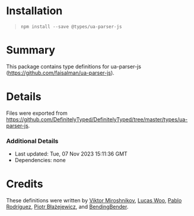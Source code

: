 # Installation
> `npm install --save @types/ua-parser-js`

# Summary
This package contains type definitions for ua-parser-js (https://github.com/faisalman/ua-parser-js).

# Details
Files were exported from https://github.com/DefinitelyTyped/DefinitelyTyped/tree/master/types/ua-parser-js.

### Additional Details
 * Last updated: Tue, 07 Nov 2023 15:11:36 GMT
 * Dependencies: none

# Credits
These definitions were written by [Viktor Miroshnikov](https://github.com/superduper), [Lucas Woo](https://github.com/legendecas), [Pablo Rodríguez](https://github.com/MeLlamoPablo), [Piotr Błażejewicz](https://github.com/peterblazejewicz), and [BendingBender](https://github.com/BendingBender).
